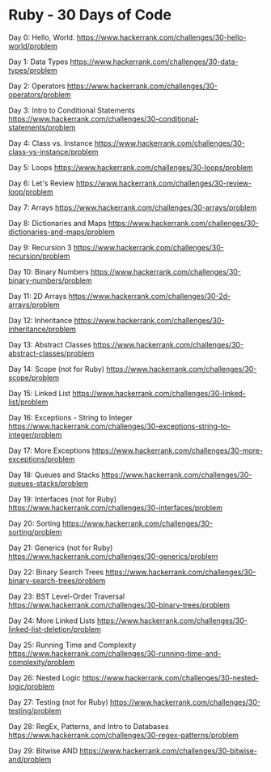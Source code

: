 # Ruby - 30 Days of Code

Day 0: Hello, World.
https://www.hackerrank.com/challenges/30-hello-world/problem

Day 1: Data Types
https://www.hackerrank.com/challenges/30-data-types/problem

Day 2: Operators
https://www.hackerrank.com/challenges/30-operators/problem

Day 3: Intro to Conditional Statements
https://www.hackerrank.com/challenges/30-conditional-statements/problem

Day 4: Class vs. Instance
https://www.hackerrank.com/challenges/30-class-vs-instance/problem

Day 5: Loops
https://www.hackerrank.com/challenges/30-loops/problem

Day 6: Let's Review
https://www.hackerrank.com/challenges/30-review-loop/problem

Day 7: Arrays
https://www.hackerrank.com/challenges/30-arrays/problem

Day 8: Dictionaries and Maps
https://www.hackerrank.com/challenges/30-dictionaries-and-maps/problem

Day 9: Recursion 3
https://www.hackerrank.com/challenges/30-recursion/problem

Day 10: Binary Numbers
https://www.hackerrank.com/challenges/30-binary-numbers/problem

Day 11: 2D Arrays
https://www.hackerrank.com/challenges/30-2d-arrays/problem

Day 12: Inheritance
https://www.hackerrank.com/challenges/30-inheritance/problem

Day 13: Abstract Classes
https://www.hackerrank.com/challenges/30-abstract-classes/problem

Day 14: Scope (not for Ruby)
https://www.hackerrank.com/challenges/30-scope/problem

Day 15: Linked List
https://www.hackerrank.com/challenges/30-linked-list/problem

Day 16: Exceptions - String to Integer
https://www.hackerrank.com/challenges/30-exceptions-string-to-integer/problem

Day 17: More Exceptions
https://www.hackerrank.com/challenges/30-more-exceptions/problem

Day 18: Queues and Stacks
https://www.hackerrank.com/challenges/30-queues-stacks/problem

Day 19: Interfaces (not for Ruby)
https://www.hackerrank.com/challenges/30-interfaces/problem

Day 20: Sorting
https://www.hackerrank.com/challenges/30-sorting/problem

Day 21: Generics (not for Ruby)
https://www.hackerrank.com/challenges/30-generics/problem

Day 22: Binary Search Trees
https://www.hackerrank.com/challenges/30-binary-search-trees/problem

Day 23: BST Level-Order Traversal
https://www.hackerrank.com/challenges/30-binary-trees/problem

Day 24: More Linked Lists
https://www.hackerrank.com/challenges/30-linked-list-deletion/problem

Day 25: Running Time and Complexity
https://www.hackerrank.com/challenges/30-running-time-and-complexity/problem

Day 26: Nested Logic
https://www.hackerrank.com/challenges/30-nested-logic/problem

Day 27: Testing (not for Ruby)
https://www.hackerrank.com/challenges/30-testing/problem

Day 28: RegEx, Patterns, and Intro to Databases
https://www.hackerrank.com/challenges/30-regex-patterns/problem

Day 29: Bitwise AND
https://www.hackerrank.com/challenges/30-bitwise-and/problem
